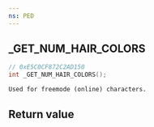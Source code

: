 ```yaml
---
ns: PED
---
```

## _GET_NUM_HAIR_COLORS

```c
// 0xE5C0CF872C2AD150
int _GET_NUM_HAIR_COLORS();
```

```
Used for freemode (online) characters.  
```

## Return value
